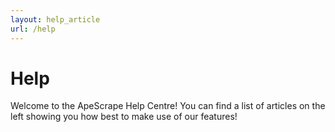 ```yaml
---
layout: help_article
url: /help
---
```


# Help
Welcome to the ApeScrape Help Centre! You can find a list of articles on the left showing you how best to make use of our features!